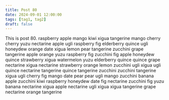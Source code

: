 ```yaml
---
title: Post 80
date: 2024-09-01 12:00:00
tags: [tag1, tag2]
draft: false
---
```

This is post 80.
raspberry
apple
mango
kiwi
xigua
tangerine
mango
cherry
cherry
yuzu
nectarine
apple
ugli
raspberry
fig
elderberry
quince
ugli
honeydew
orange
date
xigua
lemon
pear
tangerine
zucchini
grape
tangerine
apple
orange
yuzu
raspberry
fig
zucchini
fig
apple
honeydew
quince
strawberry
xigua
watermelon
yuzu
elderberry
quince
quince
grape
nectarine
xigua
nectarine
strawberry
orange
lemon
zucchini
ugli
xigua
ugli
quince
nectarine
tangerine
quince
tangerine
zucchini
zucchini
tangerine
xigua
ugli
cherry
fig
mango
date
pear
pear
ugli
mango
zucchini
banana
apple
zucchini
kiwi
raspberry
honeydew
date
fig
nectarine
zucchini
fig
yuzu
banana
nectarine
xigua
apple
nectarine
ugli
xigua
xigua
tangerine
grape
nectarine
orange
tangerine
